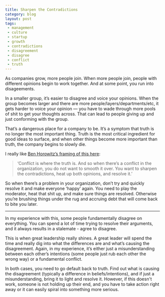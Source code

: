 ```yaml
---
title: Sharpen the Contradictions
category: blog
layout: post
tags: 
 - management
 - culture
 - startup
 - growth
 - contradictions
 - disagreement
 - disagree
 - conflict
 - truth
---
```


As companies grow, more people join. When more people join, people with different opinions begin to work together. And at some point, you run into disageements.

In a smaller group, it’s easier to disagree and voice your opinions. When the group becomes larger and there are more people/layers/departments/etc, it gets harder to voice your opinion — you have to wade through more pools of shit to get your thoughts across. That can lead to people giving up and just conforming with the group. 

That’s a dangerous place for a company to be. It’s a symptom that truth is no longer the most important thing. Truth is the most critical ingredient for good ideas to surface, and when other things become more important than truth, the company begins to slowly die. 

I really like [Ben Horowitz’s framing of this here](http://a16z.com/2015/07/11/12-things-ive-learned-from-ben-horowitz-about-management-investing-and-business/): 

> ‘Conflict is where the truth is. And so when there’s a conflict in the organization, you do not want to smooth it over. You want to sharpen the contradictions, heat up both opinions, and resolve it.’

So when there’s a problem in your organization, don’t try and quickly resolve it and make everyone ‘happy’ again. You need to play the moderator, heat that shit up, and make sure things are resolved. Otherwise you’re brushing things under the rug and accruing debt that will come back to bite you later. 

<hr>

In my experience with this, some people fundamentally disagree on everything. You can spend a lot of time trying to resolve their arguments, and it always results in a stalemate - agree to disagree. 

This is when great leadership really shines. A great leader will spend the time and really dig into what the differences are and what’s causing the disagreement. Again, in my experience, it’s either just a misunderstanding between each other’s intentions (some people just rub each other the wrong way) or a fundamental conflict. 

In both cases, you need to go default back to truth. Find out what is causing the disagreement (typically a difference in beliefs/intentions), and if just a misunderstanding, bring it to light and resolve it. However, if this doesn't work, someone is not holding up their end, and you have to take action right away or it can easily spiral into something more serious. 